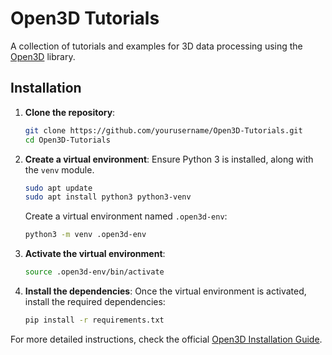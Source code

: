 # Open3D Tutorials

A collection of tutorials and examples for 3D data processing using the [Open3D](https://www.open3d.org/docs/release/) library.

## Installation

1. **Clone the repository**:
   ```bash
   git clone https://github.com/yourusername/Open3D-Tutorials.git
   cd Open3D-Tutorials
   ```

2. **Create a virtual environment**:
   Ensure Python 3 is installed, along with the `venv` module.
   ```bash
   sudo apt update
   sudo apt install python3 python3-venv
   ```

   Create a virtual environment named `.open3d-env`:
   ```bash
   python3 -m venv .open3d-env
   ```

3. **Activate the virtual environment**:
   ```bash
   source .open3d-env/bin/activate
   ```

4. **Install the dependencies**:
   Once the virtual environment is activated, install the required dependencies:
   ```bash
   pip install -r requirements.txt
   ```

For more detailed instructions, check the official [Open3D Installation Guide](https://www.open3d.org/docs/release/getting_started.html).